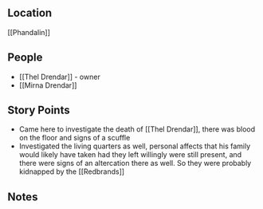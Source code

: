 ## Location
[[Phandalin]]
## People
- [[Thel Drendar]] - owner
- [[Mirna Drendar]]
## Story Points
- Came here to investigate the death of [[Thel Drendar]], there was blood on the floor and signs of a scuffle
- Investigated the living quarters as well, personal affects that his family would likely have taken had they left willingly were still present, and there were signs of an altercation there as well. So they were probably kidnapped by the [[Redbrands]]
## Notes

